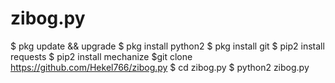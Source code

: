 # zibog.py

$ pkg update && upgrade
$ pkg install python2
$ pkg install git
$ pip2 install requests
$ pip2 install mechanize
$git clone https://github.com/Hekel766/zibog.py
$ cd zibog.py
$ python2 zibog.py
